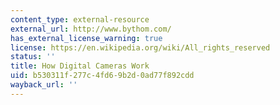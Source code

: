 ```yaml
---
content_type: external-resource
external_url: http://www.bythom.com/
has_external_license_warning: true
license: https://en.wikipedia.org/wiki/All_rights_reserved
status: ''
title: How Digital Cameras Work
uid: b530311f-277c-4fd6-9b2d-0ad77f892cdd
wayback_url: ''
---
```

